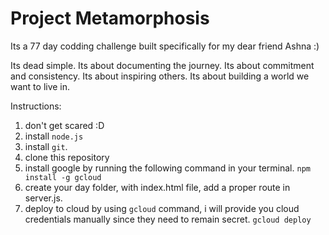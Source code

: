 # Project Metamorphosis

Its a 77 day codding challenge built specifically for my dear friend Ashna :)

Its dead simple.
Its about documenting the journey.
Its about commitment and consistency.
Its about inspiring others.
Its about building a world we want to live in.

Instructions:

1. don't get scared :D
2. install `node.js`
3. install `git`.
4. clone this repository
4. install google by running the following command in your terminal.
    `npm install -g gcloud`
5. create your day folder, with index.html file, add a proper route in server.js.
6. deploy to cloud by using `gcloud` command, i will provide you cloud credentials manually since they need to remain secret.
  `gcloud deploy`
